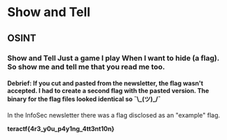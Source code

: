 # Show and Tell

## OSINT

### Show and Tell Just a game I play When I want to hide  (a flag).  So show me and tell me that you read me too.

#### Debrief: If you cut and pasted from the newsletter, the flag wasn't accepted.  I had to create a second flag with the pasted version.  The binary for the flag files looked identical so  ¯\\\_(ツ)_/¯

In the InfoSec newsletter there was a flag disclosed as an "example" flag.

**teractf{4r3_y0u_p4y1ng_4tt3nt10n}**
